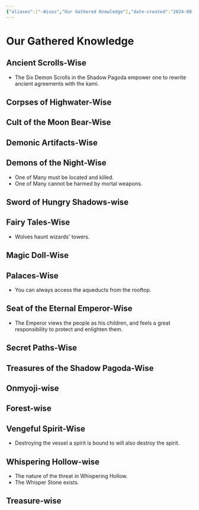 ```yaml
---
{"aliases":["-Wises","Our Gathered Knowledge"],"date-created":"2024-08-29T09:08","date-modified":"2025-06-01T18:19","dg-publish":true,"id":"-Wises","tags":["moonrise"],"title":"Our Gathered Knowledge","dg-path":"moonrise/-Wises.md","permalink":"/moonrise/wises/","dgPassFrontmatter":true,"updated":"2025-06-01T18:19"}
---
```



# Our Gathered Knowledge

## Ancient Scrolls-Wise

- The Six Demon Scrolls in the Shadow Pagoda empower one to rewrite ancient agreements with the kami.

## Corpses of Highwater-Wise

## Cult of the Moon Bear-Wise

## Demonic Artifacts-Wise

## Demons of the Night-Wise

- One of Many must be located and killed.
- One of Many cannot be harmed by mortal weapons.

## Sword of Hungry Shadows-wise

## Fairy Tales-Wise

- Wolves haunt wizards' towers.

## Magic Doll-Wise

## Palaces-Wise

- You can always access the aqueducts from the rooftop.

## Seat of the Eternal Emperor-Wise

- The Emperor views the people as his children, and feels a great responsibility to protect and enlighten them.

## Secret Paths-Wise

## Treasures of the Shadow Pagoda-Wise

## Onmyoji-wise

## Forest-wise

## Vengeful Spirit-Wise

- Destroying the vessel a spirit is bound to will also destroy the spirit.

## Whispering Hollow-wise

- The nature of the threat in Whispering Hollow.
- The Whisper Stone exists.

## Treasure-wise
